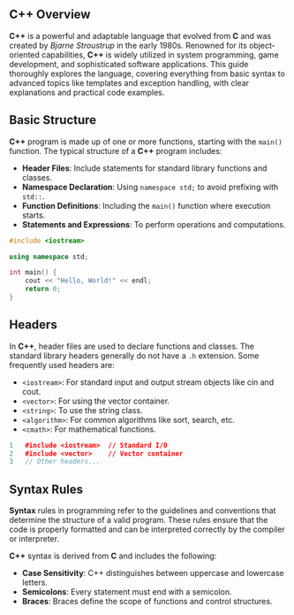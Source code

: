 ## C++ Overview

**C++** is a powerful and adaptable language that evolved from **C** and was created by *Bjarne Stroustrup* in the early 1980s. Renowned for its object-oriented capabilities, **C++** is widely utilized in system programming, game development, and sophisticated software applications. This guide thoroughly explores the language, covering everything from basic syntax to advanced topics like templates and exception handling, with clear explanations and practical code examples.

## Basic Structure

**C++** program is made up of one or more functions, starting with the `main()` function. The typical structure of a **C++** program includes:

- **Header Files**: Include statements for standard library functions and classes.
- **Namespace Declaration**: Using `namespace std;` to avoid prefixing with `std::`.
- **Function Definitions**: Including the `main()` function where execution starts.
- **Statements and Expressions**: To perform operations and computations.
```cpp
#include <iostream>

using namespace std;

int main() {
    cout << "Hello, World!" << endl;
    return 0;
}
```

## Headers 

In **C++**, header files are used to declare functions and classes. The standard library headers generally do not have a `.h` extension. Some frequently used headers are:

- `<iostream>`: For standard input and output stream objects like cin and cout.
- `<vector>`: For using the vector container.
- `<string>`: To use the string class.
- `<algorithm>`: For common algorithms like sort, search, etc.
- `<cmath>`: For mathematical functions.
```cpp
1	#include <iostream>  // Standard I/O
2	#include <vector>    // Vector container
3	// Other headers...
```
## Syntax Rules
**Syntax** rules in programming refer to the guidelines and conventions that determine the structure of a valid program. These rules ensure that the code is properly formatted and can be interpreted correctly by the compiler or interpreter.

**C++** syntax is derived from **C** and includes the following:

- **Case Sensitivity**: C++ distinguishes between uppercase and lowercase letters.
- **Semicolons**: Every statement must end with a semicolon.
- **Braces**: Braces define the scope of functions and control structures.

